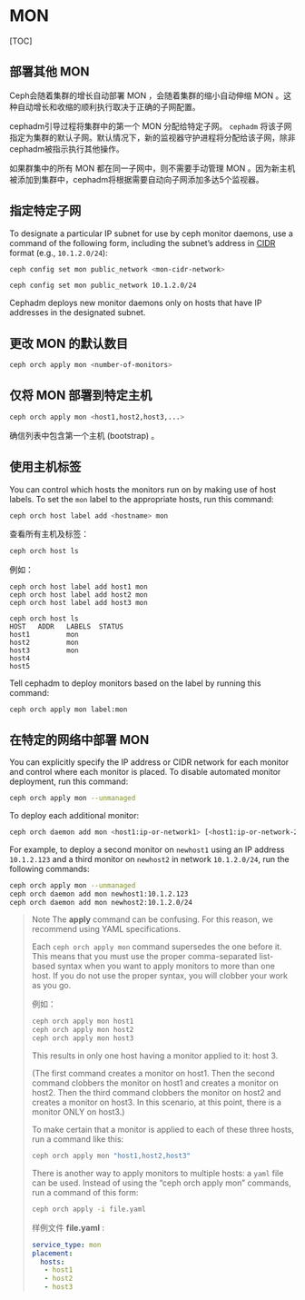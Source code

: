 # MON

[TOC]

## 部署其他 MON

Ceph会随着集群的增长自动部署 MON ，会随着集群的缩小自动伸缩 MON 。这种自动增长和收缩的顺利执行取决于正确的子网配置。

cephadm引导过程将集群中的第一个 MON 分配给特定子网。 `cephadm` 将该子网指定为集群的默认子网。默认情况下，新的监视器守护进程将分配给该子网，除非cephadm被指示执行其他操作。

如果群集中的所有 MON 都在同一子网中，则不需要手动管理 MON 。因为新主机被添加到集群中，cephadm将根据需要自动向子网添加多达5个监视器。

## 指定特定子网

To designate a particular IP subnet for use by ceph monitor daemons, use a command of the following form, including the subnet’s address in [CIDR](https://en.wikipedia.org/wiki/Classless_Inter-Domain_Routing#CIDR_notation) format (e.g., `10.1.2.0/24`):

```bash
ceph config set mon public_network <mon-cidr-network>

ceph config set mon public_network 10.1.2.0/24
```

Cephadm deploys new monitor daemons only on hosts that have IP addresses in the designated subnet.

## 更改 MON 的默认数目

```bash
ceph orch apply mon <number-of-monitors>
```

## 仅将 MON 部署到特定主机

```bash
ceph orch apply mon <host1,host2,host3,...>
```

确信列表中包含第一个主机 (bootstrap) 。

## 使用主机标签

You can control which hosts the monitors run on by making use of host labels. To set the `mon` label to the appropriate hosts, run this command:

```bash
ceph orch host label add <hostname> mon
```

查看所有主机及标签：

```bash
ceph orch host ls
```
例如：
```
ceph orch host label add host1 mon
ceph orch host label add host2 mon
ceph orch host label add host3 mon

ceph orch host ls
HOST   ADDR   LABELS  STATUS
host1         mon
host2         mon
host3         mon
host4
host5
```

Tell cephadm to deploy monitors based on the label by running this command:

```
ceph orch apply mon label:mon
```

## 在特定的网络中部署 MON

You can explicitly specify the IP address or CIDR network for each monitor and control where each monitor is placed.  To disable automated monitor deployment, run this command:

```bash
ceph orch apply mon --unmanaged
```
To deploy each additional monitor:
```bash
ceph orch daemon add mon <host1:ip-or-network1> [<host1:ip-or-network-2>...]
```
For example, to deploy a second monitor on `newhost1` using an IP address `10.1.2.123` and a third monitor on `newhost2` in network `10.1.2.0/24`, run the following commands:

```bash
ceph orch apply mon --unmanaged
ceph orch daemon add mon newhost1:10.1.2.123
ceph orch daemon add mon newhost2:10.1.2.0/24
```
> Note
> The **apply** command can be confusing. For this reason, we recommend using YAML specifications.
>
> Each `ceph orch apply mon` command supersedes the one before it. This means that you must use the proper comma-separated list-based syntax when you want to apply monitors to more than one host. If you do not use the proper syntax, you will clobber your work as you go.
>
>  例如：
>
> ```bash
> ceph orch apply mon host1
> ceph orch apply mon host2
> ceph orch apply mon host3
> ```
>
> This results in only one host having a monitor applied to it: host 3.
>
> (The first command creates a monitor on host1. Then the second command clobbers the monitor on host1 and creates a monitor on host2. Then the third command clobbers the monitor on host2 and creates a monitor on host3. In this scenario, at this point, there is a monitor ONLY on host3.)
>
> To make certain that a monitor is applied to each of these three hosts, run a command like this:
>
> ```bash
> ceph orch apply mon "host1,host2,host3"
> ```
>
> There is another way to apply monitors to multiple hosts: a `yaml` file can be used. Instead of using the “ceph orch apply mon” commands, run a command of this form:
>
> ```bash
> ceph orch apply -i file.yaml
> ```
>
> 样例文件 **file.yaml** :
>
> ```yaml
> service_type: mon
> placement:
>   hosts:
>    - host1
>    - host2
>    - host3
> ```